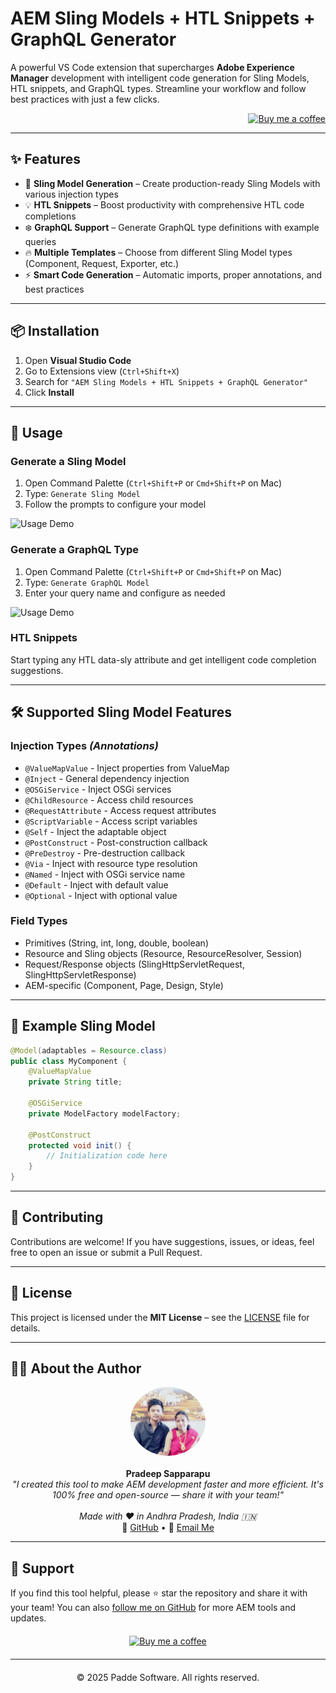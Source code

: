 # AEM Sling Models + HTL Snippets + GraphQL Generator

A powerful VS Code extension that supercharges **Adobe Experience Manager** development with intelligent code generation for Sling Models, HTL snippets, and GraphQL types. Streamline your workflow and follow best practices with just a few clicks.

<div align="right">
<a href="https://www.buymeacoffee.com/FilesCompareMaster"><img src="https://img.buymeacoffee.com/button-api/?text=Buy+me+a+coffee&emoji=😍&slug=FilesCompareMaster&button_colour=BD5FFF&font_colour=ffffff&font_family=Poppins&outline_colour=000000&coffee_colour=FFDD00" width="150" title="Buy me a coffee"></a>
</div>

---

## ✨ Features

- 🚀 **Sling Model Generation** – Create production-ready Sling Models with various injection types
- 💡 **HTL Snippets** – Boost productivity with comprehensive HTL code completions
- ❄️ **GraphQL Support** – Generate GraphQL type definitions with example queries
- 🔥 **Multiple Templates** – Choose from different Sling Model types (Component, Request, Exporter, etc.)
- ⚡ **Smart Code Generation** – Automatic imports, proper annotations, and best practices

---

## 📦 Installation

1. Open **Visual Studio Code**
2. Go to Extensions view (`Ctrl+Shift+X`)
3. Search for `"AEM Sling Models + HTL Snippets + GraphQL Generator"`
4. Click **Install**

---

## 🚀 Usage

### Generate a Sling Model

1. Open Command Palette (`Ctrl+Shift+P` or `Cmd+Shift+P` on Mac)
2. Type: `Generate Sling Model`
3. Follow the prompts to configure your model

![Usage Demo](images/Sling.gif)

### Generate a GraphQL Type

1. Open Command Palette (`Ctrl+Shift+P` or `Cmd+Shift+P` on Mac)
2. Type: `Generate GraphQL Model`
3. Enter your query name and configure as needed

![Usage Demo](images/graphql.gif)

### HTL Snippets

Start typing any HTL data-sly attribute and get intelligent code completion suggestions.

---

## 🛠 Supported Sling Model Features

### Injection Types *(Annotations)*

- `@ValueMapValue` - Inject properties from ValueMap
- `@Inject` - General dependency injection
- `@OSGiService` - Inject OSGi services
- `@ChildResource` - Access child resources
- `@RequestAttribute` - Access request attributes
- `@ScriptVariable` - Access script variables
- `@Self` - Inject the adaptable object
- `@PostConstruct` - Post-construction callback
- `@PreDestroy` - Pre-destruction callback
- `@Via` - Inject with resource type resolution
- `@Named` - Inject with OSGi service name
- `@Default` - Inject with default value
- `@Optional` - Inject with optional value

### Field Types

- Primitives (String, int, long, double, boolean)
- Resource and Sling objects (Resource, ResourceResolver, Session)
- Request/Response objects (SlingHttpServletRequest, SlingHttpServletResponse)
- AEM-specific (Component, Page, Design, Style)

---

## 📝 Example Sling Model

```java
@Model(adaptables = Resource.class)
public class MyComponent {
    @ValueMapValue
    private String title;
  
    @OSGiService
    private ModelFactory modelFactory;
  
    @PostConstruct
    protected void init() {
        // Initialization code here
    }
}
```

---

## 🤝 Contributing

Contributions are welcome! If you have suggestions, issues, or ideas, feel free to open an issue or submit a Pull Request.

---

## 📄 License

This project is licensed under the **MIT License** – see the [LICENSE](https://github.com/PRADEEP0573/AEM-Sling-Models-HTL-Snippets-GraphQL-Generator/blob/main/LICENSE) file for details.

---

## 👨‍💻 About the Author

<p align="center">
  <img src="images/vscode.jpeg" width="120" style="border-radius: 50%" alt="Pradeep Sapparapu"><br><br>
  <strong>Pradeep Sapparapu</strong><br>
  <i>"I created this tool to make AEM development faster and more efficient. It's 100% free and open-source — share it with your team!"</i><br><br>
  <i>Made with ❤️ in Andhra Pradesh, India 🇮🇳</i><br>
  🔗 <a href="https://github.com/PRADEEP0573/AEM-Sling-Models-HTL-Snippets-GraphQL-Generator">GitHub</a> • 
  📧 <a href="mailto:pradeepdeep057@gmail.com">Email Me</a>  
</p>

---

## 🙏 Support

If you find this tool helpful, please ⭐ star the repository and share it with your team!
You can also [follow me on GitHub](https://github.com/PRADEEP0573/AEM-Sling-Models-HTL-Snippets-GraphQL-Generator) for more AEM tools and updates.

<div style="text-align: center; margin: 20px 0;">
<a href="https://www.buymeacoffee.com/FilesCompareMaster"><img src="https://img.buymeacoffee.com/button-api/?text=Buy+me+a+coffee&emoji=😍&slug=FilesCompareMaster&button_colour=BD5FFF&font_colour=ffffff&font_family=Poppins&outline_colour=000000&coffee_colour=FFDD00" width="200" title="Buy me a coffee"></a>
</div>

---

<div style="text-align: center; margin: 20px 0;">© 2025 Padde Software. All rights reserved.</div>
